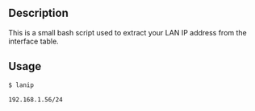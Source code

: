 ## Description
This is a small bash script used to extract your LAN IP address from the interface table.

## Usage
```bash
$ lanip
```
    192.168.1.56/24
